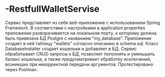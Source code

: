 # -RestfullWalletServise

Сервис представляет из себя веб-приложение с использованием Spring Framework. В соответствии с настройками в application.properties приложение разворачивается на локальном порту, к которому должна быть привязана БД Postgre c названием "my_database". Приложение создает в ней таблицу "wallets" согласно описанию в schema.sql. Класс DatabaseInstaller создает кошельки и добавляет в БД. 
Сервис обрабатывает СRUD запросы к БД, позволяет пополнять и уменьшать баланс кошелька, а также предусматривает обработку исключений, возникших при некорректной передачи аргументов. 
Протестировано через Postman.
